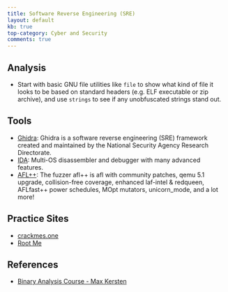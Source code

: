 ```yaml
---
title: Software Reverse Engineering (SRE)
layout: default
kb: true
top-category: Cyber and Security
comments: true
---
```


## Analysis

* Start with basic GNU file utilities like `file` to show what kind of file it looks to be based on standard headers (e.g. ELF executable or zip archive), and use `strings` to see if any unobfuscated strings stand out.

## Tools

* [Ghidra](https://github.com/NationalSecurityAgency/ghidra): Ghidra is a software reverse engineering (SRE) framework created and maintained by the National Security Agency Research Directorate.
* [IDA](https://www.hex-rays.com/products/ida/): Multi-OS disassembler and debugger with many advanced features.
* [AFL++](https://github.com/AFLplusplus/AFLplusplus): The fuzzer afl++ is afl with community patches, qemu 5.1 upgrade, collision-free coverage, enhanced laf-intel & redqueen, AFLfast++ power schedules, MOpt mutators, unicorn_mode, and a lot more!

## Practice Sites

* [crackmes.one](https://crackmes.one)
* [Root Me](https://www.root-me.org/?lang=en)

## References

* [Binary Analysis Course - Max Kersten](https://maxkersten.nl/binary-analysis-course/)

